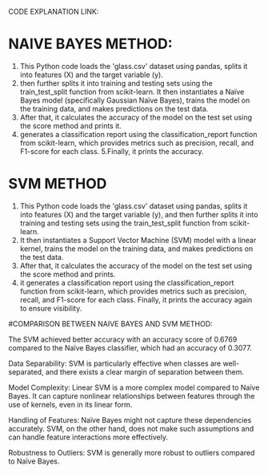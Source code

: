 CODE EXPLANATION LINK:


# NAIVE BAYES METHOD:

1. This Python code loads the 'glass.csv' dataset using pandas, splits it into features (X) and the target variable (y).
2.  then further splits it into training and testing sets using the train_test_split function from scikit-learn. It then instantiates a Naïve Bayes model (specifically Gaussian Naïve Bayes), trains the model on the training data, and makes predictions on the test data.
3.   After that, it calculates the accuracy of the model on the test set using the score method and prints it.
4.    generates a classification report using the classification_report function from scikit-learn, which provides metrics such as precision, recall, and F1-score for each class.
5.Finally, it prints the accuracy.


# SVM METHOD

1. This Python code loads the 'glass.csv' dataset using pandas, splits it into features (X) and the target variable (y), and then further splits it into training and testing sets using the train_test_split function from scikit-learn.
2. It then instantiates a Support Vector Machine (SVM) model with a linear kernel, trains the model on the training data, and makes predictions on the test data.
3. After that, it calculates the accuracy of the model on the test set using the score method and prints.
4. it generates a classification report using the classification_report function from scikit-learn, which provides metrics such as precision, recall, and F1-score for each class. Finally, it prints the accuracy again to ensure visibility.


#COMPARISON BETWEEN NAIVE BAYES AND SVM METHOD:

The SVM achieved better accuracy with an accuracy score of 0.6769 compared to the Naïve Bayes classifier, which had an accuracy of 0.3077.


Data Separability: SVM is particularly effective when classes are well-separated, and there exists a clear margin of separation between them.

Model Complexity: Linear SVM is a more complex model compared to Naïve Bayes. It can capture nonlinear relationships between features through the use of kernels, even in its linear form. 

Handling of Features: Naïve Bayes might not capture these dependencies accurately. SVM, on the other hand, does not make such assumptions and can handle feature interactions more effectively.

Robustness to Outliers: SVM is generally more robust to outliers compared to Naïve Bayes.
